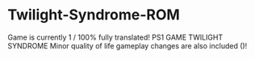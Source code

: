 # Twilight-Syndrome-ROM

Game is currently 1 / 100% fully translated!
PS1 GAME TWILIGHT SYNDROME
Minor quality of life gameplay changes are also included ()!
